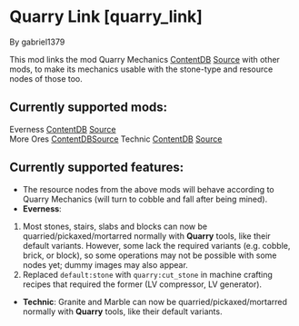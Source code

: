 Quarry Link [quarry_link]
===========

By gabriel1379

This mod links the mod Quarry Mechanics [ContentDB](https://content.luanti.org/packages/kestral/quarry/) [Source](https://github.com/kestral246/quarry) with other mods, to make its mechanics usable with the stone-type and resource nodes of those too.

Currently supported mods:
-------------------------
Everness [ContentDB](https://content.luanti.org/packages/SaKeL/everness/) [Source](https://bitbucket.org/minetest_gamers/everness/src/master/)  
More Ores [ContentDB](https://content.luanti.org/packages/Calinou/moreores/)[Source](https://github.com/minetest-mods/moreores)
Technic [ContentDB](https://content.luanti.org/packages/RealBadAngel/technic/) [Source](https://github.com/minetest-mods/technic)  

Currently supported features:
-----------------------------
- The resource nodes from the above mods will behave according to Quarry Mechanics (will turn to cobble and fall after being mined).
- **Everness**:
1. Most stones, stairs, slabs and blocks can now be quarried/pickaxed/mortarred normally with **Quarry** tools, like their default variants. However, some lack the required variants (e.g. cobble, brick, or block), so some operations may not be possible with some nodes yet; dummy images may also appear.
2. Replaced `default:stone` with `quarry:cut_stone` in machine crafting recipes that required the former (LV compressor, LV generator).
- **Technic**: Granite and Marble can now be quarried/pickaxed/mortarred normally with **Quarry** tools, like their default variants.
